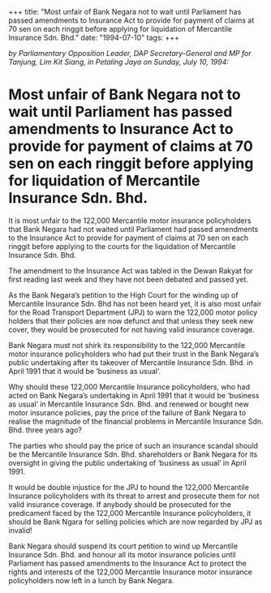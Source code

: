 +++ 
title: "Most unfair of Bank Negara not to wait until Parliament has passed amendments to Insurance Act to provide for payment of claims at 70 sen on each ringgit before applying for liquidation of Mercantile Insurance Sdn. Bhd."
date: "1994-07-10"
tags:
+++

_by Parliamentary Opposition Leader, DAP Secretary-General and MP for Tanjung, Lim Kit Siang, in Petaling Jaya on Sunday, July 10, 1994:_

# Most unfair of Bank Negara not to wait until Parliament has passed amendments to Insurance Act to provide for payment of claims at 70 sen on each ringgit before applying for liquidation of Mercantile Insurance Sdn. Bhd. 

It is most unfair to the 122,000 Mercantile motor insurance policyholders that Bank Negara had not waited until Parliament had passed amendments to the Insurance Act to provide for payment of claims at 70 sen on each ringgit before applying to the courts for the liquidation of Mercantile Insurance Sdn. Bhd. </u>

The amendment to the Insurance Act was tabled in the Dewan Rakyat for first reading last week and they have not been debated and passed yet.

As the Bank Negara’s petition to the High Court for the winding up of Mercantile Insurance Sdn. Bhd has not been heard yet, it is also most unfair for the Road Transport Department (JPJ) to warn the 122,000 motor policy holders that their policies are now defunct and that unless they seek new cover, they would be prosecuted for not having valid insurance coverage.

Bank Negara must not shirk its responsibility to the 122,000 Mercantile motor insurance policyholders who had put their trust in the Bank Negara’s public undertaking after its takeover of Mercantile Insurance Sdn. Bhd. in April 1991 that it would be ‘business as usual’.

Why should these 122,000 Mercantile Insurance policyholders, who had acted on Bank Negara’s undertaking in April 1991 that it would be ‘business as usual’ in Mercantile Insurance Sdn. Bhd. and renewed or bought new motor insurance policies, pay the price of the failure of Bank Negara to realise the magnitude of the financial problems in Mercantile Insurance Sdn. Bhd. three years ago?

The parties who should pay the price of such an insurance scandal should be the Mercantile Insurance Sdn. Bhd. shareholders or Bank Negara for its oversight in giving the public undertaking of ‘business as usual’ in April 1991.

It would be double injustice for the JPJ to hound the 122,000 Mercantile Insurance policyholders with its threat to arrest and prosecute them for not valid insurance coverage. If anybody should be prosecuted for the predicament faced by the 122,000 Mercantile Insurance policyholders, it should be Bank Ngara for selling policies which are now regarded by JPJ as invalid!

Bank Negara should suspend its court petition to wind up Mercantile Insurance Sdn. Bhd. and honour all its motor insurance policies until Parliament has passed amendments to the Insurance Act to protect the rights and interests of the 122,000 Mercantile Insurance motor insurance policyholders now left in a lunch by Bank Negara.
 
